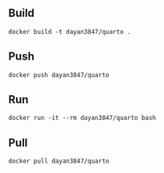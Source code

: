 ## Build

````shell
docker build -t dayan3847/quarto .
````

## Push

````shell
docker push dayan3847/quarto
````

## Run

````shell
docker run -it --rm dayan3847/quarto bash
````

## Pull

````shell
docker pull dayan3847/quarto
````
